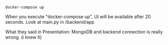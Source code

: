 ```
docker-compose up
```

When you execute "docker-compose up", UI will be available after 20 seconds. Look at  main.py in /backend/app

What they said in Presentation:
    MongoDB and backend connection is really wrong. (i knew it)
